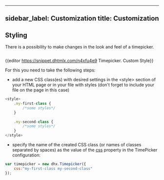 
---
sidebar_label: Customization
title: Customization
---          

Styling
----------

There is a possibility to make changes in the look and feel of a timepicker. 

<img style="margin: 0px 0px 0px 20px; display: block;" src="timepicker/custom_style.png" alt=""/>

{{editor	https://snippet.dhtmlx.com/n4xfu4e9	Timepicker. Custom Style}}

For this you need to take the following steps:

- add a new CSS class(es) with desired settings in the &lt;style&gt; section of your HTML page or in your file with styles (don't forget to include your file on the page in this case)

~~~js
<style>
	.my-first-class {
		/*some styles*/
	}
    
    .my-second-class {
		/*some styles*/
	}
</style>
~~~

- specify the name of the created CSS class (or names of classes separated by spaces) as the value of the [css](timepicker/api/timepicker_css_config.md) property in the TimePicker configuration:

~~~js
var timepicker = new dhx.Timepicker({ 
    css:"my-first-class my-second-class"
});
~~~

